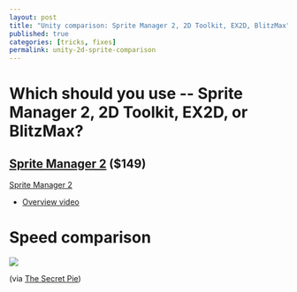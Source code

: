 ```yaml
---
layout: post
title: "Unity comparison: Sprite Manager 2, 2D Toolkit, EX2D, BlitzMax"
published: true
categories: [tricks, fixes]
permalink: unity-2d-sprite-comparison
---
```


# Which should you use -- Sprite Manager 2, 2D Toolkit, EX2D, or BlitzMax?

## [Sprite Manager 2](http://www.anbsoft.com/middleware/sm2/) ($149)

[Sprite Manager 2](http://www.anbsoft.com/middleware/sm2/)

* [Overview video](http://www.anbsoft.com/middleware/sm2/overview/)

# Speed comparison

![](http://i.imgur.com/qrlxzKT.png)

(via [The Secret Pie](http://www.thesecretpie.com/2012/07/comparison-of-2d-frameworks-for-unity-3d.html))
